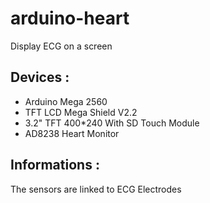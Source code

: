 # arduino-heart
Display ECG on a screen

## Devices :

 - Arduino Mega 2560
 - TFT LCD Mega Shield V2.2
 - 3.2" TFT 400*240 With SD Touch Module
 - AD8238 Heart Monitor
 
## Informations :

The sensors are linked to ECG Electrodes
